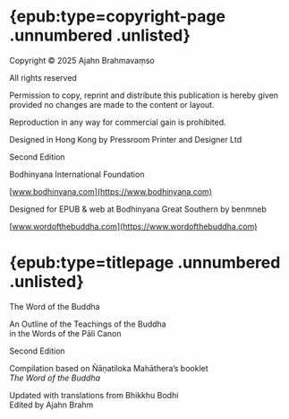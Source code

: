 # {epub:type=copyright-page .unnumbered .unlisted}

Copyright © 2025 Ajahn Brahmavaṃso

All rights reserved

Permission to copy, reprint and distribute this publication is hereby given provided no changes are made to the content or layout.

Reproduction in any way for commercial gain is prohibited.

Designed in Hong Kong by Pressroom Printer and Designer Ltd

Second Edition

Bodhinyana International Foundation

[www.bodhinyana.com](https://www.bodhinyana.com)

Designed for EPUB & web at Bodhinyana Great Southern by benmneb

[www.wordofthebuddha.com](https://www.wordofthebuddha.com)

# {epub:type=titlepage .unnumbered .unlisted}
<div class="text-center">
The Word of the Buddha

An Outline of the Teachings of the Buddha<br />
in the Words of the Pāli Canon

Second Edition

Compilation based on Ñāṇatiloka Mahāthera’s booklet<br />
_The Word of the Buddha_

Updated with translations from Bhikkhu Bodhi<br />
Edited by Ajahn Brahm
</div>
